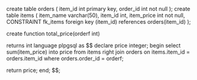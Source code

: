 
<!-- Instructions
Create a table orders and a table items. You decide which fields should be in each table, but each item should have a price.
There is a relationship of one to many between the orders and the table items
Create a function that returns the total price for a given order
Bonus :
Create a table users
There is a relationship of one to many between the table user and the table orders
Create a function that returns the total price for a given order of a given user -->
create table orders (
	item_id int primary key,
    order_id int not null
);
create table items (
	item_name varchar(50),
    item_id int,
	item_price int not null,
 CONSTRAINT fk_items foreign key (item_id) references orders(item_id)
 );

 

 create function total_price(orderf int)

 returns int
language plpgsql
as
$$
declare
   price integer;
begin
   select sum(item_price)
   into price
   from items right join orders on items.item_id = orders.item_id
   where orders.order_id = orderf;
   
   return price;
end;
$$;

